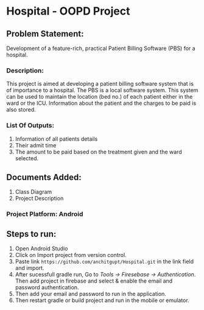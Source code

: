 # Hospital - OOPD Project

## Problem Statement:
Development of a feature-rich, practical Patient Billing Software (PBS) for a hospital.

### Description:
This project is aimed at developing a patient billing software system that is of importance to a hospital. The PBS is a local software system. This system can be used to maintain the location (bed no.) of each patient either in the ward or the ICU. Information about the patient and the charges to be paid is also stored. 

### List Of Outputs:

1. Information of all patients details 
2. Their admit time 
3. The amount to be paid based on the treatment given and the ward selected.

## Documents Added:

1. Class Diagram
2. Project Description

### Project Platform: Android 

## Steps to run:

1. Open Android Studio
2. Click on Import project from version control.
3. Paste link `https://github.com/anchitgupt/Hospital.git` in the link field and import.
4. After sucessfull gradle run, Go to *Tools -> Firesebase -> Authentication*. Then add project in firebase and select & enable the email and password authentication.
5. Then add your email and password to run in the application.
6. Then restart gradle or build project and run in the mobile or emulator.
